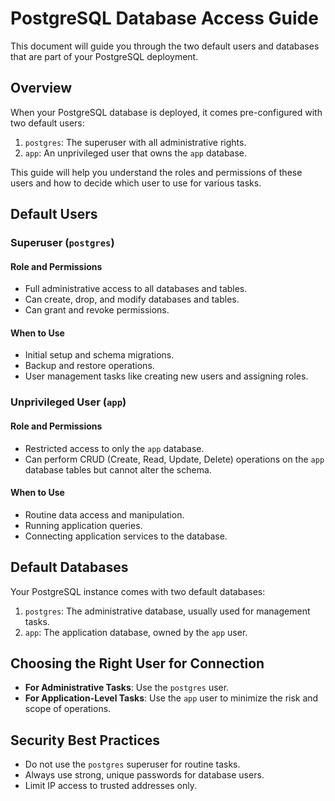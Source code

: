 # PostgreSQL Database Access Guide

This document will guide you through the two default users and databases that are part of your PostgreSQL deployment.

## Overview

When your PostgreSQL database is deployed, it comes pre-configured with two default users:

1. `postgres`: The superuser with all administrative rights.
2. `app`: An unprivileged user that owns the `app` database.

This guide will help you understand the roles and permissions of these users and how to decide which user to use for various tasks.

## Default Users

### Superuser (`postgres`)

#### Role and Permissions

- Full administrative access to all databases and tables.
- Can create, drop, and modify databases and tables.
- Can grant and revoke permissions.

#### When to Use

- Initial setup and schema migrations.
- Backup and restore operations.
- User management tasks like creating new users and assigning roles.

### Unprivileged User (`app`)

#### Role and Permissions

- Restricted access to only the `app` database.
- Can perform CRUD (Create, Read, Update, Delete) operations on the `app` database tables but cannot alter the schema.

#### When to Use

- Routine data access and manipulation.
- Running application queries.
- Connecting application services to the database.

## Default Databases

Your PostgreSQL instance comes with two default databases:

1. `postgres`: The administrative database, usually used for management tasks.
2. `app`: The application database, owned by the `app` user.

## Choosing the Right User for Connection

- **For Administrative Tasks**: Use the `postgres` user.
- **For Application-Level Tasks**: Use the `app` user to minimize the risk and scope of operations.

## Security Best Practices

- Do not use the `postgres` superuser for routine tasks.
- Always use strong, unique passwords for database users.
- Limit IP access to trusted addresses only.
